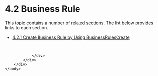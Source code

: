 <html dir="LTR" xmlns:mshelp="http://msdn.microsoft.com/mshelp" xmlns:ddue="http://ddue.schemas.microsoft.com/authoring/2003/5" xmlns:xlink="http://www.w3.org/1999/xlink" xmlns:tool="http://www.microsoft.com/tooltip">
    <head>
        <meta http-equiv="Content-Type" content="text/html; CHARSET=utf-8"></meta>
        <meta name="save" content="history"></meta>
        <title>4.2 Business Rule</title>
        <xml>
            <mshelp:toctitle title="4.2 Business Rule"></mshelp:toctitle>
            <mshelp:rltitle title="[MS-SSMDSWS-15]: Business Rule"></mshelp:rltitle>
            <mshelp:keyword index="A" term="2d91289a-d238-4b93-a82c-778a62eb86b5"></mshelp:keyword>
            <mshelp:attr name="DCSext.ContentType" value="open specification"></mshelp:attr>
            <mshelp:attr name="AssetID" value="2d91289a-d238-4b93-a82c-778a62eb86b5"></mshelp:attr>
            <mshelp:attr name="TopicType" value="kbRef"></mshelp:attr>
            <mshelp:attr name="DCSext.Title" value="[MS-SSMDSWS-15]: Business Rule" />
        </xml>
    </head>
    <body>
        <div id="header">
            <h1 class="heading">4.2 Business Rule</h1>
        </div>
        <div id="mainSection">
            <div id="mainBody">
                <div id="allHistory" class="saveHistory"></div>
                <div id="sectionSection0" class="section" name="collapseableSection">
                    <p>This topic contains a number of related sections. The list below provides links to each section.<br /></p><ul><li><span><a href="b25fddbb-ded4-41a1-9fef-0a83bebfda2a.html">4.2.1 Create Business Rule by Using BusinessRulesCreate</a></span></li></ul><p><br /></p>


                </div>
            </div>
        </div>
    </body>
</html>